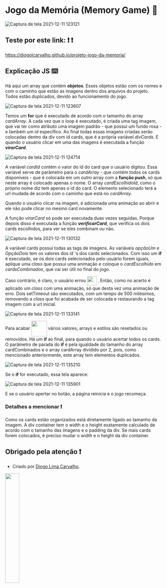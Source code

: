 # Jogo da Memória (Memory Game) :brain:

![Captura de tela 2021-12-11 123121](https://user-images.githubusercontent.com/84794798/145682169-03e0ec88-b5a5-461b-94d3-bb94267d09f3.png)

## Teste por este link: :exclamation: :exclamation:
https://diogolcarvalho.github.io/projeto-jogo-da-memoria/

## Explicação JS :keyboard:

<p align="justify">
 
Há aqui um array que contém <b>objetos</b>. Esses objetos estão com os nomes e com o caminho que estão as imagens dentro dos arquivos do projeto. Todos estão duplicados, devido ao funcionamento do jogo. 
 
</p>

![Captura de tela 2021-12-11 123607](https://user-images.githubusercontent.com/84794798/145682320-f2afeefd-2fd1-444a-a089-7a36db1cc5d4.png)

<p align="justify">
 
Temos um <b>for</b> que é executado de acordo com o tamanho do array <i>cardArray</i>. A cada vez que o loop é executado, é criada uma tag imagem, que vai ter como atributo uma imagem padrão - que possui um fundo rosa -  e também um <i>id</i> específico. Ao final todas essas imagens criadas serão colocadas dentro da div com id cards, que é a própria variável <i>divCards</i>. E quando o usuário clicar em uma das imagens é executada a função <b><i> virarCard</i></b>. 
 
</p>

![Captura de tela 2021-12-11 124714](https://user-images.githubusercontent.com/84794798/145682688-879cc8c7-7d27-45b9-b957-8de6828af4d2.png)

<p align="justify">
 
A variável <i>cardId</i> contém o valor do id do card que o usuário digitou. Essa variável serve de parâmetro para o <i>cardArray</i> - que contém todos os cards disponíveis - que é colocada em um outro array com a <b>função push</b>, só que neste array é colocado apenas o nome. O array <i>cardEscolhidoId</i>, como o próprio nome diz tem apenas o id do card. O elemento selecionado terá a url mudada de acordo com o caminho que está no <i>cardArray</i>. 
 
</p>

<p align="justify">
 
Quando o usuário clicar na imagem, é adicionada uma animação ao abrir e ele não pode clicar no mesmo card novamente. 
 
</p>


<p align="justify">
 
A função <i>virarCard</i> só pode ser executada duas vezes seguidas. Porque depois disso é executada a função <b><i>verificarCard</i></b>, que verifica os dois cards escolhidos, para ver se eles combinam ou não. 
 
</p>

![Captura de tela 2021-12-11 130132](https://user-images.githubusercontent.com/84794798/145683209-81a2fff3-ec2d-41bf-8e3a-adb3cf633010.png)

<p align="justify">
 
A variável cards possui todas as tags de imagens. As variáveis <i>opçãoUm</i> e <i> OpçãoDois</i> tem os valores dos id 's dos cards selecionados. Com isso um <b>if</b> é executado, se os dois cards selecionados pelo usuário forem iguais, aplique uma <i>class</i> que possui uma animação e coloque o <i>cardEscolhido</i> em <i>cardsCombinados</i>, que vai ser útil no final do jogo.  
 
</p>


<p align="justify">
 
Caso contrário, é claro, o usuário errou <img src="https://i.pinimg.com/originals/4c/6c/69/4c6c693465e89a914c40ba485cc721b4.gif" width="30px"  align="center"> . Então, como no acerto é aplicado um <i>class</i> com uma animação, só que desta vez uma animação de erro. Dois setTimeout são executados, com um tempo de 500 milésimos, removendo a <i>class</i> que foi acabada de ser colocada e restaurando a tag imagem com a url inicial.  
 
</p>

![Captura de tela 2021-12-11 133141](https://user-images.githubusercontent.com/84794798/145684216-e20902b9-cf38-46c7-a727-ab08839bf1f6.png)

<p align="justify">
 
Para acabar <img src="https://i.imgur.com/axn0PaC.gif" width="50px"  align="center"> vários valores, arrays e estilos são resetados ou removidos. Há um <b>if</b> ao final, para quando o usuário acertar todos os cards. O parâmetro de parada do <b>if</b> é pela igualdade do tamanho do array cardCombinados e o array cardArray dividido por 2, pois, como mencionado anteriormente, este array tem elementos duplicados. 

</p>

![Captura de tela 2021-12-11 135210](https://user-images.githubusercontent.com/84794798/145684864-7c236f57-b89f-4ade-91a2-24e667bf82c1.png)

<p align="justify">
 
Se o <b>if</b> for executado, essa tela aparece: 

</p>

![Captura de tela 2021-12-11 135901](https://user-images.githubusercontent.com/84794798/145685110-f95e913d-0a51-451a-ad8c-fda6bad0738c.png)

<p align="justify">
 
E se o usuário apertar no botão, a página reinicia e o jogo recomeça. 

</p>

### Detalhes a mencionar :exclamation:


<p align="justify">

Como os cards estão organizados está diretamente ligado ao tamanho da imagem. A div container tem o width e o height exatamente calculado de acordo com o tamanho das imagens e o padding da div. Se mais cards forem colocados, é preciso mudar o width e o height da div container. 
 
</p>

## Obrigado pela atenção :exclamation:
* Criado por <a href="https://github.com/DiogoLCarvalho"  target="_blanked">Diogo Lima Carvalho</a>. 


<img src="https://i.pinimg.com/originals/2a/82/1e/2a821ee45ca3cbc384c0b70f730248ae.gif" width="30%"  align="center">

